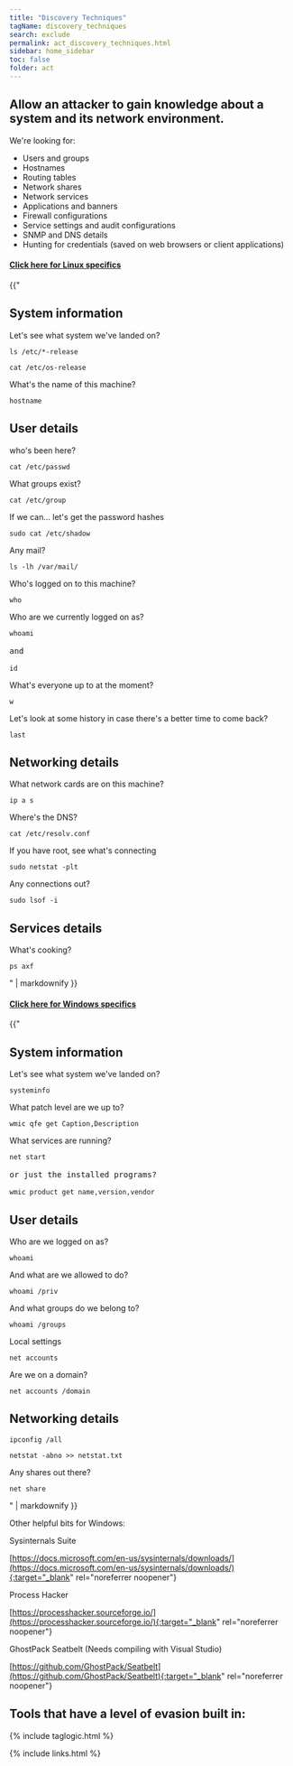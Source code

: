 ```yaml
---
title: "Discovery Techniques"
tagName: discovery_techniques
search: exclude
permalink: act_discovery_techniques.html
sidebar: home_sidebar
toc: false
folder: act
---
```


## Allow an attacker to gain knowledge about a system and its network environment.

We're looking for:

*  Users and groups
*  Hostnames
*  Routing tables
*  Network shares
*  Network services
*  Applications and banners
*  Firewall configurations
*  Service settings and audit configurations
*  SNMP and DNS details
*  Hunting for credentials (saved on web browsers or client applications)




<div class="panel-group" id="accordion">
                    <div class="panel panel-default">
                        <div class="panel-heading">
                            <h4 class="panel-title">
                                <a class="noCrossRef accordion-toggle" data-toggle="collapse" data-parent="#accordion" href="#collapseOne">Click here for Linux specifics</a>
                            </h4>
                        </div>
                        <div id="collapseOne" class="panel-collapse collapse noCrossRef">
                            <div class="panel-body">
{{"

## System information

Let\'s see what system we\'ve landed on?

<pre class='bash-screenshot'>
<code>ls /etc/*-release</code>
</pre>

<pre class='bash-screenshot'>
<code>cat /etc/os-release</code>
</pre>

What\'s the name of this machine?

<pre class='bash-screenshot'>
<code>hostname</code>
</pre>

## User details

who\'s been here?

<pre class='bash-screenshot'>
<code>cat /etc/passwd</code>
</pre>

What groups exist?

<pre class='bash-screenshot'>
<code>cat /etc/group</code>
</pre>

If we can... let's get the password hashes

<pre class='bash-screenshot'>
<code>sudo cat /etc/shadow</code>
</pre>

Any mail?

<pre class='bash-screenshot'>
<code>ls -lh /var/mail/</code>
</pre>

Who\'s logged on to this machine?

<pre class='bash-screenshot'>
<code>who</code>
</pre>

Who are we currently logged on as?

<pre class='bash-screenshot'>
<code>whoami</code>

and

<code>id</code>
</pre>

What\'s everyone up to at the moment?

<pre class='bash-screenshot'>
<code>w</code>
</pre>

Let\'s look at some history in case there\'s a better time to come back?

<pre class='bash-screenshot'>
<code>last</code>
</pre>


## Networking details

What network cards are on this machine?
<pre class='bash-screenshot'>
<code>ip a s</code>
</pre>

Where\'s the DNS?
<pre class='bash-screenshot'>
<code>cat /etc/resolv.conf</code>
</pre>

If you have root, see what's connecting 
<pre class='bash-screenshot'>
<code>sudo netstat -plt</code>
</pre>

Any connections out?

<pre class='bash-screenshot'>
<code>sudo lsof -i</code>
</pre>

## Services details

What\'s cooking?

<pre class='bash-screenshot'>
<code>ps axf</code>
</pre>



" | markdownify }}
                            </div>
                        </div>
                    </div>
</div>
<!-- /.panel-group -->


<div class="panel-group" id="accordion">
                    <div class="panel panel-default">
                        <div class="panel-heading">
                            <h4 class="panel-title">
                                <a class="noCrossRef accordion-toggle" data-toggle="collapse" data-parent="#accordion" href="#collapseTwo">Click here for Windows specifics</a>
                            </h4>
                        </div>
                        <div id="collapseTwo" class="panel-collapse collapse noCrossRef">
                            <div class="panel-body">
{{"

## System information

Let\'s see what system we\'ve landed on?

<pre class='bash-screenshot'>
<code>systeminfo</code>
</pre>

What patch level are we up to?

<pre class='bash-screenshot'>
<code>wmic qfe get Caption,Description</code>
</pre>

What services are running?

<pre class='bash-screenshot'>
<code>net start</code>

or just the installed programs?

<code>wmic product get name,version,vendor</code>
</pre>

## User details

Who are we logged on as?
<pre class='bash-screenshot'>
<code>whoami</code>
</pre>

And what are we allowed to do?
<pre class='bash-screenshot'>
<code>whoami /priv</code>
</pre>

And what groups do we belong to?
<pre class='bash-screenshot'>
<code>whoami /groups</code>
</pre>

Local settings
<pre class='bash-screenshot'>
<code>net accounts </code>
</pre>

Are we on a domain?
<pre class='bash-screenshot'>
<code>net accounts /domain</code>
</pre>

## Networking details



<pre class='bash-screenshot'>
<code>ipconfig /all</code>
</pre>

<pre class='bash-screenshot'>
<code>netstat -abno >> netstat.txt</code>
</pre>


Any shares out there?
<pre class='bash-screenshot'>
<code>net share</code>
</pre>





" | markdownify }}
                            </div>
                        </div>
                    </div>
</div>
<!-- /.panel-group -->

Other helpful bits for Windows:

Sysinternals Suite

[https://docs.microsoft.com/en-us/sysinternals/downloads/](https://docs.microsoft.com/en-us/sysinternals/downloads/){:target="_blank" rel="noreferrer noopener"}

Process Hacker

[https://processhacker.sourceforge.io/](https://processhacker.sourceforge.io/){:target="_blank" rel="noreferrer noopener"}

GhostPack Seatbelt (Needs compiling with Visual Studio)

[https://github.com/GhostPack/Seatbelt](https://github.com/GhostPack/Seatbelt){:target="_blank" rel="noreferrer noopener"}


## Tools that have a level of evasion built in:

{% include taglogic.html %}

{% include links.html %}
